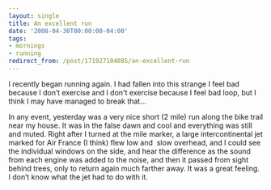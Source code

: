 ```yaml
---
layout: single
title: An excellent run
date: '2008-04-30T00:00:00-04:00'
tags:
- mornings
- running
redirect_from: /post/171927104885/an-excellent-run
---
```

<p>I recently began running again. I had fallen into this strange I feel bad because I don&rsquo;t exercise and I don't exercise because I feel bad loop, but I think I may have managed to break that&hellip;</p>

<p>In any event, yesterday was a very nice short (2 mile) run along the bike trail near my house. It was in the false dawn and cool and everything was still and muted. Right after I turned at the mile marker, a large intercontinental jet marked for Air France (I think) flew low and  slow overhead, and I could see the individual windows on the side, and hear the difference as the sound from each engine was added to the noise, and then it passed from sight behind trees, only to return again much farther away. It was a great feeling. I don&rsquo;t know what the jet had to do with it.</p>
